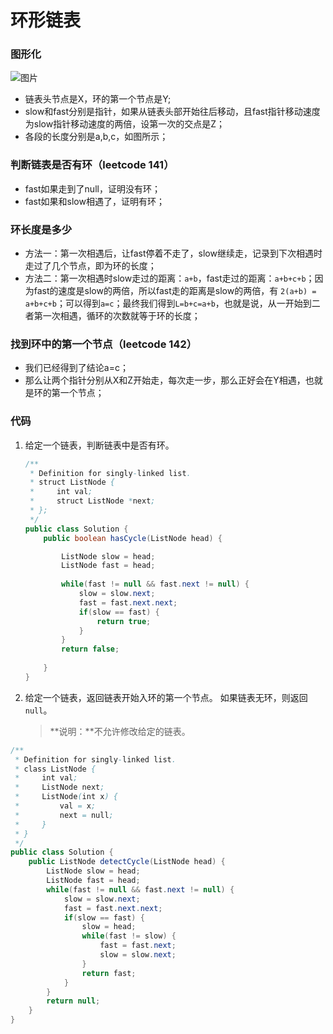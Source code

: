 # 环形链表

### 图形化

![图片](https://changsiyuan.github.io/images/algorithm/roll.png)



- 链表头节点是X，环的第一个节点是Y;
- slow和fast分别是指针，如果从链表头部开始往后移动，且fast指针移动速度为slow指针移动速度的两倍，设第一次的交点是Z；
- 各段的长度分别是a,b,c，如图所示；



### 判断链表是否有环（leetcode 141）

- fast如果走到了null，证明没有环；
- fast如果和slow相遇了，证明有环；

### 环长度是多少

- 方法一：第一次相遇后，让fast停着不走了，slow继续走，记录到下次相遇时走过了几个节点，即为环的长度；
- 方法二：第一次相遇时slow走过的距离：`a+b`，fast走过的距离：`a+b+c+b`；因为fast的速度是slow的两倍，所以fast走的距离是slow的两倍，有 `2(a+b) = a+b+c+b`；可以得到`a=c`；最终我们得到`L=b+c=a+b`，也就是说，从一开始到二者第一次相遇，循环的次数就等于环的长度；

### 找到环中的第一个节点（leetcode 142）

- 我们已经得到了结论a=c；
- 那么让两个指针分别从X和Z开始走，每次走一步，那么正好会在Y相遇，也就是环的第一个节点；



### 代码

1. 给定一个链表，判断链表中是否有环。

   ```java
   /**
    * Definition for singly-linked list.
    * struct ListNode {
    *     int val;
    *     struct ListNode *next;
    * };
    */
   public class Solution {
       public boolean hasCycle(ListNode head) {
   
           ListNode slow = head;
           ListNode fast = head;
           
           while(fast != null && fast.next != null) {
               slow = slow.next;
               fast = fast.next.next;
               if(slow == fast) {
                   return true;
               }
           }
           return false;
           
       }
   }
   ```

2. 给定一个链表，返回链表开始入环的第一个节点。 如果链表无环，则返回 `null`。

   > **说明：**不允许修改给定的链表。

```java
/**
 * Definition for singly-linked list.
 * class ListNode {
 *     int val;
 *     ListNode next;
 *     ListNode(int x) {
 *         val = x;
 *         next = null;
 *     }
 * }
 */
public class Solution {
    public ListNode detectCycle(ListNode head) {
        ListNode slow = head;
        ListNode fast = head;
        while(fast != null && fast.next != null) {
            slow = slow.next;
            fast = fast.next.next;
            if(slow == fast) {
                slow = head;
                while(fast != slow) {
                    fast = fast.next;
                    slow = slow.next;
                }
                return fast;
            }
        }
        return null;
    }
}
```
